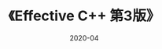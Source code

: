 ---
title: 《Effective C++ 第3版》
page: readings
comment: 
date: 2020-04
douban: https://book.douban.com/subject/1842426/
tags: 
- C++
---
